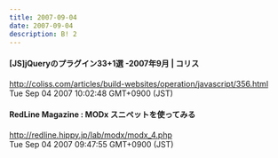 ```yaml
---
title: 2007-09-04
date: 2007-09-04
description: B! 2
---
```


####   [JS]jQueryのプラグイン33+1選 -2007年9月 | コリス
http://coliss.com/articles/build-websites/operation/javascript/356.html<br>
Tue Sep 04 2007 10:02:48 GMT+0900 (JST)<br>


#### RedLine Magazine : MODx スニペットを使ってみる
http://redline.hippy.jp/lab/modx/modx_4.php<br>
Tue Sep 04 2007 09:47:55 GMT+0900 (JST)<br>


